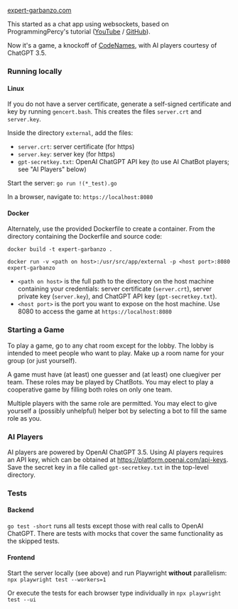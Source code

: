 [expert-garbanzo.com](https://expert-garbanzo.com)

This started as a chat app using websockets, based on ProgrammingPercy's tutorial ([YouTube](https://www.youtube.com/watch?v=pKpKv9MKN-E) / [GitHub](https://github.com/percybolmer/websocketsgo)).

Now it's a game, a knockoff of [CodeNames](https://boardgamegeek.com/boardgame/178900/codenames), with AI players courtesy of ChatGPT 3.5.

### Running locally
#### Linux
If you do not have a server certificate, generate a self-signed certificate and key by running `gencert.bash`. This creates the files `server.crt` and `server.key`.

Inside the directory `external`, add the files:
* `server.crt`: server certificate (for https)
* `server.key`: server key (for https)
* `gpt-secretkey.txt`: OpenAI ChatGPT API key (to use AI ChatBot players; see "AI Players" below)

Start the server: `go run !(*_test).go`

In a browser, navigate to: `https://localhost:8080`

#### Docker
Alternately, use the provided Dockerfile to create a container. From the directory containing the Dockerfile and source code:

`docker build -t expert-garbanzo .`

`docker run -v <path on host>:/usr/src/app/external -p <host port>:8080 expert-garbanzo`
* `<path on host>` is the full path to the directory on the host machine containing your credentials: server certificate (`server.crt`), server private key (`server.key`), and ChatGPT API key (`gpt-secretkey.txt`).
* `<host port>` is the port you want to expose on the host machine. Use 8080 to access the game at `https://localhost:8080`

### Starting a Game

To play a game, go to any chat room except for the lobby. The lobby is intended to meet people who want to play. Make up a room name for your group (or just yourself).

A game must have (at least) one guesser and (at least) one cluegiver per team. These roles may be played by ChatBots. You may elect to play a cooperative game by filling both roles on only one team.

Multiple players with the same role are permitted. You may elect to give yourself a (possibly unhelpful) helper bot by selecting a bot to fill the same role as you.

### AI Players

AI players are powered by OpenAI ChatGPT 3.5. Using AI players requires an API key, which can be obtained at https://platform.openai.com/api-keys. Save the secret key in a file called `gpt-secretkey.txt` in the top-level directory.

### Tests
#### Backend
`go test -short` runs all tests except those with real calls to OpenAI ChatGPT. There are tests with mocks that cover the same functionality as the skipped tests.

#### Frontend
Start the server locally (see above) and run Playwright **without** parallelism: `npx playwright test --workers=1`

Or execute the tests for each browser type individually in `npx playwright test --ui`
